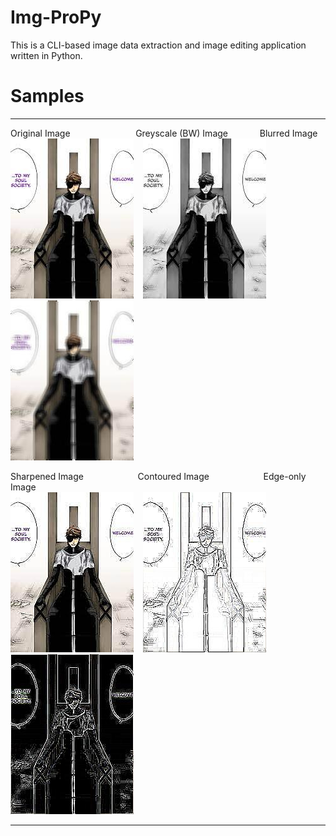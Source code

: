 # Img-ProPy

<p>This is a CLI-based image data extraction and image editing application written in Python.</p>

# Samples

<hr>

<p>Original Image  &emsp; &emsp; &emsp; &emsp; &emsp; &ensp; Greyscale (BW) Image  &emsp; &emsp; &ensp;  Blurred Image  <br>   <img src=index.jpeg> &ensp; <img src=index_bw.jpeg> &ensp;  <img src=index_blur.jpeg> <br> </p>

<p>Sharpened Image &emsp; &emsp; &emsp; &emsp; &ensp; Contoured Image  &emsp; &emsp; &emsp; &emsp; &ensp; Edge-only Image <br><img src=index_sharpen.jpeg>  &ensp;  <img src=index_contour.jpeg>  &ensp;  <img src=index_edges.jpeg><br> </p>

<hr>
